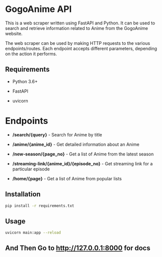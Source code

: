 

# GogoAnime API

This is a web scraper written using FastAPI and Python. It can be used to search and retrieve information related to Anime from the GogoAnime website.

The web scraper can be used by making HTTP requests to the various endpoints/routes. Each endpoint accepts different parameters, depending on the action it performs.



## Requirements

- Python 3.6+

- FastAPI

- uvicorn 


# Endpoints


- **/search/{query}** - Search for Anime by title

- **/anime/{anime_id}** - Get detailed information about an Anime

- **/new-season/{page_no}** - Get a list of Anime from the latest season

- **/streaming-link/{anime_id}/{episode_no}** - Get streaming link for a particular episode

- **/home/{page}** - Get a list of Anime from popular lists




## Installation


```bash
pip install -r requirements.txt
```

## Usage

```bash
uvicorn main:app --reload
```
## And Then Go to http://127.0.0.1:8000 for docs
